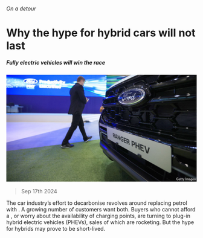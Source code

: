 ###### On a detour

# Why the hype for hybrid cars will not last 

##### Fully electric vehicles will win the race 

![image](images/20240921_WBP502.jpg) 

> Sep 17th 2024 

The car industry’s effort to decarbonise revolves around replacing petrol with . A growing number of customers want both. Buyers who cannot afford a , or worry about the availability of charging points, are turning to plug-in hybrid electric vehicles (PHEVs), sales of which are rocketing. But the hype for hybrids may prove to be short-lived.

